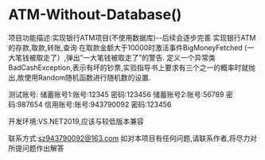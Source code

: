 # ATM-Without-Database()
项目功能描述:实现银行ATM项目(不使用数据库)--后续会逐步完善
实现银行ATM的存款,取款,转账,查询
在取款金额大于10000时激活事件BigMoneyFetched (一大笔钱被取走了）,弹出”一大笔钱被取走了”的警告.
定义一个异常类BadCashException,表示有坏的钞票,实验指导书上要求有三个之一的概率时就抛出,故使用Random随机函数进行随机数的设置.

测试账号:
储蓄账号1:账号:12345  密码:123456
储蓄账号2:账号:56789  密码:987654
信用账号:账号:943790092 密码:123456

开发环境:VS.NET2019,应该与较低版本兼容

联系方式:sz943790092@163.com
如对本项目有任何问题,请联系作者,将尽力对所提问题作出解答
